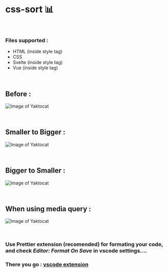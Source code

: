 # css-sort 📊

<br>

### Files supported :

-  HTML (inside style tag)
-  CSS
-  Svelte (inside style tag)
-  Vue (inside style tag)

<br>

## Before :

![Image of Yaktocat](https://i.ibb.co/VSzbsw8/before.png)

<br>

## Smaller to Bigger :

![Image of Yaktocat](https://i.ibb.co/6DXBWGz/min.jpg)

<br>

## Bigger to Smaller :

![Image of Yaktocat](https://i.ibb.co/v1bsw1P/max.jpg)

<br>

## When using media query :

![Image of Yaktocat](https://i.ibb.co/4Vg5ZLh/for-media-query.jpg)

<br>

### Use Prettier extension (recomended) for formating your code, and check _Editor: Format On Save_ in vscode settings....

### There you go : [vscode extension](https://marketplace.visualstudio.com/items?itemName=apriliandi246.css-sort)
